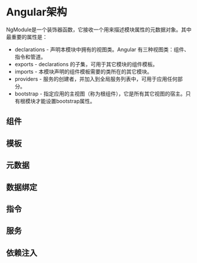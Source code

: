 # Angular架构

NgModule是一个装饰器函数，它接收一个用来描述模块属性的元数据对象。其中最重要的属性是：

- declarations - 声明本模块中拥有的视图类。Angular 有三种视图类：组件、指令和管道。
- exports - declarations 的子集，可用于其它模块的组件模板。
- imports - 本模块声明的组件模板需要的类所在的其它模块。
- providers - 服务的创建者，并加入到全局服务列表中，可用于应用任何部分。
- bootstrap - 指定应用的主视图（称为根组件），它是所有其它视图的宿主。只有根模块才能设置bootstrap属性。

## 组件

## 模板

## 元数据

## 数据绑定

## 指令

## 服务

## 依赖注入